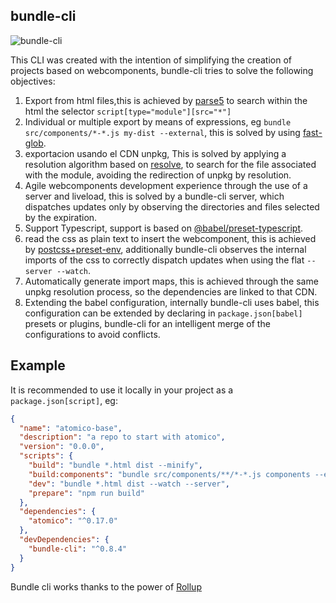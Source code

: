 ## bundle-cli

![bundle-cli](https://res.cloudinary.com/dz0i8dmpt/image/upload/v1577805935/github/bundle-cli/carbon_14_1.png)

This CLI was created with the intention of simplifying the creation of projects based on webcomponents, bundle-cli tries to solve the following objectives:

1.  Export from html files,this is achieved by [parse5](https://www.npmjs.com/package/parse5) to search within the html the selector `script[type="module"][src="*"]`
2.  Individual or multiple export by means of expressions, eg `bundle src/components/*-*.js my-dist --external`, this is solved by using [fast-glob](https://www.npmjs.com/package/fast-glob).
3.  exportacion usando el CDN unpkg, This is solved by applying a resolution algorithm based on [resolve](https://www.npmjs.com/package/resolve), to search for the file associated with the module, avoiding the redirection of unpkg by resolution.
4.  Agile webcomponents development experience through the use of a server and liveload, this is solved by a bundle-cli server, which dispatches updates only by observing the directories and files selected by the expiration.
5.  Support Typescript, support is based on [@babel/preset-typescript](https://babeljs.io/docs/en/babel-preset-typescript).
6.  read the css as plain text to insert the webcomponent, this is achieved by [postcss+preset-env](https://postcss.org/), additionally bundle-cli observes the internal imports of the css to correctly dispatch updates when using the flat `--server --watch`.
7.  Automatically generate import maps, this is achieved through the same unpkg resolution process, so the dependencies are linked to that CDN.
8.  Extending the babel configuration, internally bundle-cli uses babel, this configuration can be extended by declaring in `package.json[babel]` presets or plugins, bundle-cli for an intelligent merge of the configurations to avoid conflicts.

## Example

It is recommended to use it locally in your project as a `package.json[script]`, eg:

```json
{
  "name": "atomico-base",
  "description": "a repo to start with atomico",
  "version": "0.0.0",
  "scripts": {
    "build": "bundle *.html dist --minify",
    "build:components": "bundle src/components/**/*-*.js components --external",
    "dev": "bundle *.html dist --watch --server",
    "prepare": "npm run build"
  },
  "dependencies": {
    "atomico": "^0.17.0"
  },
  "devDependencies": {
    "bundle-cli": "^0.8.4"
  }
}
```

Bundle cli works thanks to the power of [Rollup](https://rollupjs.org/guide/en/)
